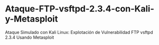 # Ataque-FTP-vsftpd-2.3.4-con-Kali-y-Metasploit
Ataque Simulado con Kali Linux: Explotación de Vulnerabilidad FTP vsftpd 2.3.4 Usando Metasploit
